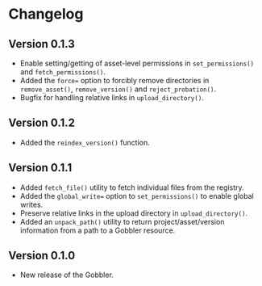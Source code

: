 # Changelog

## Version 0.1.3

- Enable setting/getting of asset-level permissions in `set_permissions()` and `fetch_permissions()`.
- Added the `force=` option to forcibly remove directories in `remove_asset()`, `remove_version()` and `reject_probation()`.
- Bugfix for handling relative links in `upload_directory()`.

## Version 0.1.2

- Added the `reindex_version()` function.

## Version 0.1.1

- Added `fetch_file()` utility to fetch individual files from the registry.
- Added the `global_write=` option to `set_permissions()` to enable global writes.
- Preserve relative links in the upload directory in `upload_directory()`. 
- Added an `unpack_path()` utility to return project/asset/version information from a path to a Gobbler resource.

## Version 0.1.0

- New release of the Gobbler.
